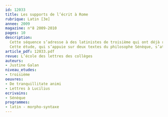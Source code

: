 ```yaml
---
id: 12033
title: Les supports de l’écrit à Rome
rubrique: Latin [3e]
annee: 2009
magazine: n°8 2009-2010
pages: 10
description: 
  Cette séquence s’adresse à des latinistes de troisième qui ont déjà revu les deux classes des adjectifs. En effet, l’objet du cours de grammaire porte sur l’étude des degrés de l’adjectif latin et la comparaison avec les autres langues indo-européennes que les élèves connaissent – le français, bien sûr, mais aussi l’anglais, l’espagnol et l’allemand.
  Cette étude, qui s’appuie sur deux textes du philosophe Sénèque, s’attache en particulier aux différents supports de l’écrit et à leur évolution.
article_pdf: 12033.pdf
revue: L’école des lettres des collèges
auteurs:
- Justine Galan
niveau_etudes:
- troisième
oeuvres:
- De tranquillitate animi
- Lettres à Lucilius
ecrivains:
- Sénèque
programmes:
- latin - morpho-syntaxe
---
```

